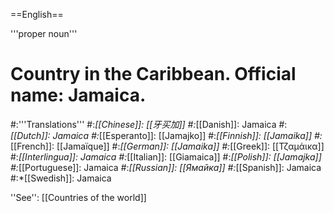 ==English==

'''proper noun'''

# Country in the Caribbean. Official name: Jamaica.
#:'''Translations'''
#:*[[Chinese]]: [[牙买加]]
#:*[[Danish]]: Jamaica
#:*[[Dutch]]: Jamaica
#:*[[Esperanto]]: [[Jamajko]]
#:*[[Finnish]]: [[Jamaika]]
#:*[[French]]: [[Jamaïque]]
#:*[[German]]: [[Jamaika]]
#:*[[Greek]]: [[Τζαμάικα]]
#:*[[Interlingua]]: Jamaica
#:*[[Italian]]: [[Giamaica]]
#:*[[Polish]]: [[Jamajka]]
#:*[[Portuguese]]: Jamaica
#:*[[Russian]]: [[Ямайка]]
#:*[[Spanish]]: Jamaica
#:*[[Swedish]]: Jamaica

''See'': [[Countries of the world]]